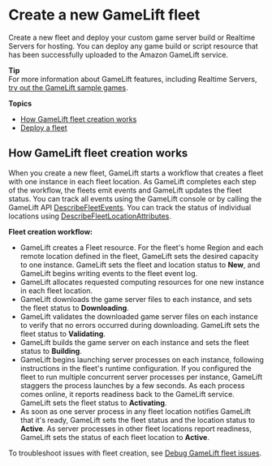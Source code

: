 # Create a new GameLift fleet<a name="fleets-creating-all"></a>

Create a new fleet and deploy your custom game server build or Realtime Servers for hosting\. You can deploy any game build or script resource that has been successfully uploaded to the Amazon GameLift service\. 

**Tip**  
For more information about GameLift features, including Realtime Servers, [try out the GameLift sample games](gamelift-explore.md)\.

**Topics**
+ [How GameLift fleet creation works](#fleets-creation-workflow)
+ [Deploy a fleet](fleets-creating.md)

## How GameLift fleet creation works<a name="fleets-creation-workflow"></a>

When you create a new fleet, GameLift starts a workflow that creates a fleet with one instance in each fleet location\. As GameLift completes each step of the workflow, the fleets emit events and GameLift updates the fleet status\. You can track all events using the GameLift console or by calling the GameLift API [DescribeFleetEvents](https://docs.aws.amazon.com/gamelift/latest/apireference/API_DescribeFleetEvents.html)\. You can track the status of individual locations using [DescribeFleetLocationAttributes](https://docs.aws.amazon.com/gamelift/latest/apireference/API_DescribeFleetEvents.html)\.

**Fleet creation workflow:**
+ GameLift creates a Fleet resource\. For the fleet's home Region and each remote location defined in the fleet, GameLift sets the desired capacity to one instance\. GameLift sets the fleet and location status to **New**, and GameLift begins writing events to the fleet event log\.
+ GameLift allocates requested computing resources for one new instance in each fleet location\.
+ GameLift downloads the game server files to each instance, and sets the fleet status to **Downloading**\. 
+ GameLift validates the downloaded game server files on each instance to verify that no errors occurred during downloading\. GameLift sets the fleet status to **Validating**\.
+ GameLift builds the game server on each instance and sets the fleet status to **Building**\.
+ GameLift begins launching server processes on each instance, following instructions in the fleet's runtime configuration\. If you configured the fleet to run multiple concurrent server processes per instance, GameLift staggers the process launches by a few seconds\. As each process comes online, it reports readiness back to the GameLift service\. GameLift sets the fleet status to **Activating**\.
+ As soon as one server process in any fleet location notifies GameLift that it's ready, GameLift sets the fleet status and the location status to **Active**\. As server processes in other fleet locations report readiness, GameLift sets the status of each fleet location to **Active**\.

To troubleshoot issues with fleet creation, see [Debug GameLift fleet issues](fleets-creating-debug.md)\.